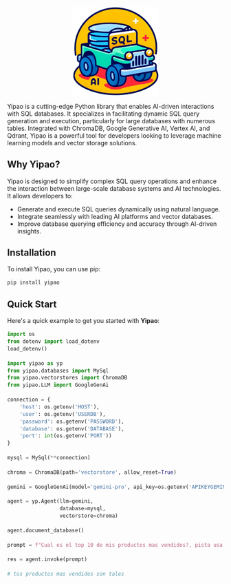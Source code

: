 
<div align="center">
  <img src="docs/source/_static/logo.png" alt="Yipao Logo" width="200"/>
</div>


Yipao is a cutting-edge Python library that enables AI-driven interactions with SQL databases. It specializes in facilitating dynamic SQL query generation and execution, particularly for large databases with numerous tables. Integrated with ChromaDB, Google Generative AI, Vertex AI, and Qdrant, Yipao is a powerful tool for developers looking to leverage machine learning models and vector storage solutions.

## Why Yipao?

Yipao is designed to simplify complex SQL query operations and enhance the interaction between large-scale database systems and AI technologies. It allows developers to:
- Generate and execute SQL queries dynamically using natural language.
- Integrate seamlessly with leading AI platforms and vector databases.
- Improve database querying efficiency and accuracy through AI-driven insights.

## Installation

To install Yipao, you can use pip:

```bash
pip install yipao
```

## Quick Start

Here's a quick example to get you started with **Yipao**:

```python
import os
from dotenv import load_dotenv
load_dotenv()

import yipao as yp
from yipao.databases import MySql
from yipao.vectorstores import ChromaDB
from yipao.LLM import GoogleGenAi

connection = {
    'host': os.getenv('HOST'),
    'user': os.getenv('USERDB'),
    'password': os.getenv('PASSWORD'),
    'database': os.getenv('DATABASE'),
    'port': int(os.getenv('PORT'))
}

mysql = MySql(**connection)

chroma = ChromaDB(path='vectorstore', allow_reset=True)

gemini = GoogleGenAi(model='gemini-pro', api_key=os.getenv('APIKEYGEMINI'))

agent = yp.Agent(llm=gemini, 
                 database=mysql, 
                 vectorstore=chroma)

agent.document_database()

prompt = f"Cual es el top 10 de mis productos mas vendidos?, pista usa las siguientes tablas: phppos_items y phppos_sales_items"

res = agent.invoke(prompt)

# tus productos mas vendidos son tales
```
